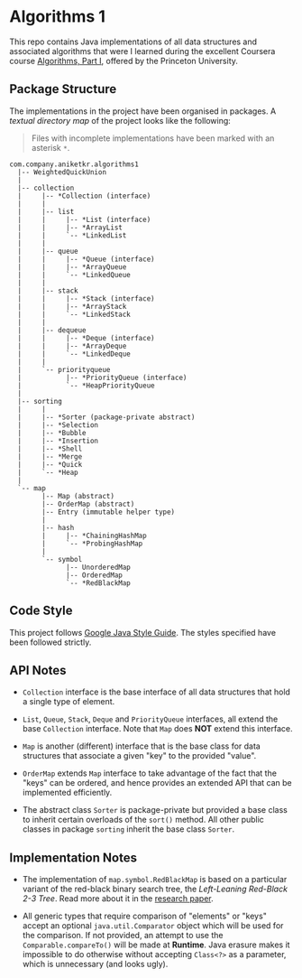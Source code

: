 Algorithms 1
============
This repo contains Java implementations of all data structures and 
associated algorithms that were I learned during the excellent Coursera 
course [Algorithms, Part I](https://www.coursera.org/learn/algorithms-part1),
offered by the Princeton University.

Package Structure
-----------------
The implementations in the project have been organised in packages. A
_textual directory map_ of the project looks like the following:

> Files with incomplete implementations have been marked with
> an asterisk `*`.

```
com.company.aniketkr.algorithms1
  |-- WeightedQuickUnion
  |
  |-- collection
  |     |-- *Collection (interface)
  |     |
  |     |-- list
  |     |     |-- *List (interface)
  |     |     |-- *ArrayList
  |     |     `-- *LinkedList
  |     |
  |     |-- queue
  |     |     |-- *Queue (interface)
  |     |     |-- *ArrayQueue
  |     |     `-- *LinkedQueue
  |     |
  |     |-- stack
  |     |     |-- *Stack (interface)
  |     |     |-- *ArrayStack
  |     |     `-- *LinkedStack
  |     |
  |     |-- dequeue
  |     |     |-- *Deque (interface)
  |     |     |-- *ArrayDeque
  |     |     `-- *LinkedDeque
  |     |
  |     `-- priorityqueue
  |           |-- *PriorityQueue (interface)
  |           `-- *HeapPriorityQueue
  |
  |-- sorting
  |     |
  |     |-- *Sorter (package-private abstract)
  |     |-- *Selection
  |     |-- *Bubble
  |     |-- *Insertion
  |     |-- *Shell
  |     |-- *Merge
  |     |-- *Quick
  |     `-- *Heap
  |
  `-- map
        |-- Map (abstract)
        |-- OrderMap (abstract)
        |-- Entry (immutable helper type)
        |
        |-- hash
        |     |-- *ChainingHashMap
        |     `-- *ProbingHashMap
        |
        `-- symbol
              |-- UnorderedMap
              |-- OrderedMap
              `-- *RedBlackMap
```

Code Style
----------
This project follows
[Google Java Style Guide](https://google.github.io/styleguide/javaguide.html).
The styles specified have been followed strictly.

API Notes
---------
 + `Collection` interface is the base interface of all data structures
   that hold a single type of element.
 
 + `List`, `Queue`, `Stack`, `Deque` and `PriorityQueue` interfaces, all
   extend the base `Collection` interface. Note that `Map` does __NOT__
   extend this interface.

 + `Map` is another (different) interface that is the base class for data
   structures that associate a given "key" to the provided "value".

 + `OrderMap` extends `Map` interface to take advantage of the fact that
   the "keys" can be ordered, and hence provides an extended API that can
   be implemented efficiently.

 + The abstract class `Sorter` is package-private but provided a base 
   class to inherit certain overloads of the `sort()` method. All other
   public classes in package `sorting` inherit the base class `Sorter`.

Implementation Notes
--------------------
 + The implementation of `map.symbol.RedBlackMap` is based on a particular
   variant of the red-black binary search tree, the 
   _Left-Leaning Red-Black 2-3 Tree_. Read more about it in the
   [research paper](https://www.cs.princeton.edu/~rs/talks/LLRB/LLRB.pdf).

 + All generic types that require comparison of "elements" or "keys" accept
   an optional `java.util.Comparator` object which will be used for the
   comparison. If not provided, an attempt to use the
   `Comparable.compareTo()` will be made at __Runtime__. Java erasure 
   makes it impossible to do otherwise without accepting `Class<?>` as a
   parameter, which is unnecessary (and looks ugly).
